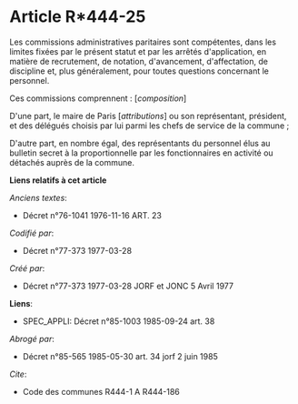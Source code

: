 # Article R*444-25

Les commissions administratives paritaires sont compétentes, dans les limites fixées par le présent statut et par les arrêtés
d'application, en matière de recrutement, de notation, d'avancement, d'affectation, de discipline et, plus généralement, pour
toutes questions concernant le personnel.

Ces commissions comprennent : [*composition*]

D'une part, le maire de Paris [*attributions*] ou son représentant, président, et des délégués choisis par lui parmi les
chefs de service de la commune ;

D'autre part, en nombre égal, des représentants du personnel élus au bulletin secret à la proportionnelle par les
fonctionnaires en activité ou détachés auprès de la commune.

**Liens relatifs à cet article**

_Anciens textes_:

  - Décret n°76-1041 1976-11-16 ART. 23

_Codifié par_:

  - Décret n°77-373 1977-03-28

_Créé par_:

  - Décret n°77-373 1977-03-28 JORF et JONC 5 Avril 1977

**Liens**:

  - SPEC_APPLI: Décret n°85-1003 1985-09-24 art. 38

_Abrogé par_:

  - Décret n°85-565 1985-05-30 art. 34 jorf 2 juin 1985

_Cite_:

  - Code des communes R444-1 A R444-186
